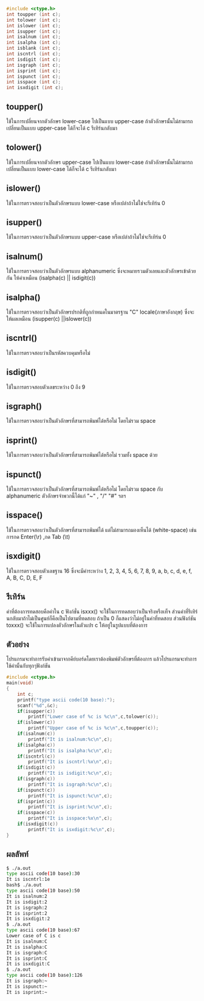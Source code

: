 
``` c
#include <ctype.h>
int toupper (int c);
int tolower (int c); 
int islower (int c);    
int isupper (int c); 
int isalnum (int c);
int isalpha (int c);
int isblank (int c);
int iscntrl (int c);
int isdigit (int c);
int isgraph (int c);
int isprint (int c);
int ispunct (int c);
int isspace (int c);         
int isxdigit (int c);  
```

## toupper()
ใช้ในการเปลี่ยนจากตัวอักษร lower-case ไปเป็นแบบ upper-case ถ้าตัวอักษรนั้นไม่สามารถเปลี่ยนเป็นแบบ upper-case ได้ก็จะได้ c รีเทิร์นกลับมา
## tolower()
ใช้ในการเปลี่ยนจากตัวอักษร upper-case ไปเป็นแบบ lower-case ถ้าตัวอักษรนั้นไม่สามารถเปลี่ยนเป็นแบบ lower-case ได้ก็จะได้ c รีเทิร์นกลับมา
## islower()
ใช้ในการตรวจสอบว่าเป็นตัวอักษรแบบ lower-case หรือเปล่าถ้าไม่ใช่จะรีเทิร์น 0 
## isupper()
ใช้ในการตรวจสอบว่าเป็นตัวอักษรแบบ upper-case หรือเปล่าถ้าไม่ใช่จะรีเทิร์น 0 
## isalnum()
ใช้ในการตรวจสอบว่าเป็นตัวอักษรแบบ alphanumeric ซึ่งจะหมายรวมตัวเลยและตัวอักษรเข้าด้วยกัน ให้ค่าเหมือน (isalpha(c) || isdigit(c))
## isalpha()
ใช้ในการตรวจสอบว่าเป็นตัวอักษรปรกติที่ถูกกำหนดในมาตรฐาน "C"  locale(ภาษาอังกฤษ) ซึ่งจะให้ผลเหมือน  (isupper(c) ||islower(c)) 
## iscntrl()
ใช้ในการตรวจสอบว่าเป็นรหัสควบคุมหรือไม่
## isdigit()
ใช้ในการตรวจสอบตัวเลขระหว่าง 0 ถึง 9
## isgraph()
ใช้ในการตรวจสอบว่าเป็นตัวอักษรที่สามารถพิมพ์ได้หรือไม่ โดยไม่รวม space
## isprint()
ใช้ในการตรวจสอบว่าเป็นตัวอักษรที่สามารถพิมพ์ได้หรือไม่ รวมทั้ง space ด้วย
## ispunct()
ใช้ในการตรวจสอบว่าเป็นตัวอักษรที่สามารถพิมพ์ได้หรือไม่ โดยไม่รวม space กับ alphanumeric ตัวอักษรจำพวกนี้ได้แก่ "~" , "/" "#" ฯลฯ
## isspace()
ใช้ในการตรวจสอบว่าเป็นตัวอักษรที่สามารถพิมพ์ได้ แต่ไม่สามารถมองเห็นได้ (white-space) เช่นการกด Enter(\r) ,กด Tab (\t)
## isxdigit()
ใช้ในการตรวจสอบตัวเลขฐาน 16 ซึ่งจะมีค่าระหว่าง 1, 2, 3, 4, 5, 6, 7, 8, 9, a, b, c, d, e, f, A, B, C, D, E, F

## รีเทิร์น
ค่าที่ต้องการทดสอบคือค่าใน c ฟังก์ชั่น isxxx() จะใช้ในการทดสอบว่าเป็นจริงหรือเท็จ  ส่วนค่าที่รีเทิร์นกลับมาถ้าไม่เป็นศูนย์ก็คือเป็นไปตามที่ทดสอบ 
ถ้าเป็น 0 ก็แสดงว่าไม่อยู่ในค่าที่ทดสอบ ส่วนฟังก์ชัน toxxx() จะใช้ในการแปลงตัวอักษรในตัวแปร c ให้อยู่ในรูปแบบที่ต้องการ

## ตัวอย่าง
โปรแกรมจะทำการรับค่าเข้ามาจากคีย์บอร์ดโดยเราต้องพิมพ์ตัวอักษรที่ต้องการ แล้วโปรแกรมจะทำการใช้ค่านั้นกับทุกๆฟังก์ชัน
``` c
#include <ctype.h>
main(void)
{
	int c;
	printf("type ascii code(10 base):");
	scanf("%d",&c);
	if(isupper(c))
		printf("Lower case of %c is %c\n",c,tolower(c));
	if(islower(c))
		printf("Upper case of %c is %c\n",c,toupper(c));
	if(isalnum(c))
		printf("It is isalnum:%c\n",c);
	if(isalpha(c))
		printf("It is isalpha:%c\n",c);
	if(iscntrl(c))
		printf("It is iscntrl:%x\n",c);
	if(isdigit(c))
		printf("It is isdigit:%c\n",c);
	if(isgraph(c))
		printf("It is isgraph:%c\n",c);
	if(ispunct(c))
		printf("It is ispunct:%c\n",c);
	if(isprint(c))
		printf("It is isprint:%c\n",c);
	if(isspace(c))
		printf("It is isspace:%x\n",c);
	if(isxdigit(c))
		printf("It is isxdigit:%c\n",c);
}
```

## ผลลัพท์
``` sh
$ ./a.out
type ascii code(10 base):30
It is iscntrl:1e
bash$ ./a.out
type ascii code(10 base):50
It is isalnum:2
It is isdigit:2
It is isgraph:2
It is isprint:2
It is isxdigit:2
$ ./a.out
type ascii code(10 base):67
Lower case of C is c
It is isalnum:C
It is isalpha:C
It is isgraph:C
It is isprint:C
It is isxdigit:C
$ ./a.out
type ascii code(10 base):126
It is isgraph:~
It is ispunct:~
It is isprint:~ 
```
